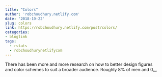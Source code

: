 ```yaml
---
title: "Colors"
author: 'robchoudhury.netlify.com'
date: '2018-10-22'
slug: colors
link: https://robchoudhury.netlify.com/post/colors/
categories:
- bloglink
tags:
  - rstats
  - robchoudhurynetlifycom
---
```


There has been more and more research on how to better design figures and color schemes to suit a broader audience. Roughly 8% of men and 0[... <i class="fas fa-external-link-alt"></i>](https://robchoudhury.netlify.com/post/colors/)

